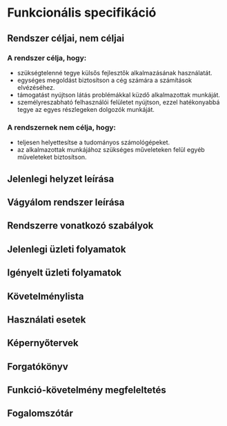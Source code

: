 Funkcionális specifikáció
=========================

Rendszer céljai, nem céljai
---------------------------
### A rendszer célja, hogy:
* szükségtelenné tegye külsős fejlesztők alkalmazásának használatát.
* egységes megoldást biztosítson a cég számára a számítások elvézéséhez.
* támogatást nyújtson látás problémákkal küzdő alkalmazottak munkáját.
* személyreszabható felhasználói felületet nyújtson, ezzel hatékonyabbá tegye az egyes részlegeken dolgozók munkáját.

### A rendszernek nem célja, hogy:
* teljesen helyettesítse a tudományos számológépeket.
* az alkalmazottak munkájához szükséges műveleteken felül egyéb műveleteket biztosítson.


Jelenlegi helyzet leírása
-------------------------

Vágyálom rendszer leírása
-------------------------

Rendszerre vonatkozó szabályok
------------------------------

Jelenlegi üzleti folyamatok
---------------------------

Igényelt üzleti folyamatok
--------------------------

Követelménylista
----------------

Használati esetek
-----------------

Képernyőtervek
--------------

Forgatókönyv
------------

Funkció-követelmény megfeleltetés
---------------------------------

Fogalomszótár
-------------
